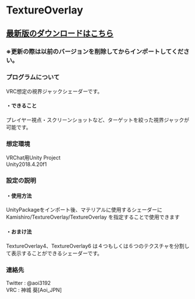 # TextureOverlay
<H2><a href="https://github.com/AoiKamishiro/UnityShader_TextureOverlay/releases">最新版のダウンロードはこちら</a></H2>
<H3>※更新の際は以前のバージョンを削除してからインポートしてください。</H3>
<H3>プログラムについて</H3>
<a>VRC想定の視界ジャックシェーダーです。</a>
<H4>・できること</H4>
<a>プレイヤー視点・スクリーンショットなど、ターゲットを絞った視界ジャックが可能です。</a>
<br/>
<H3>想定環境</H3>
<a>VRChat用Unity Project</a>
<br/>
<a>Unity2018.4.20f1</a>
<H3>設定の説明</H3>
<H4>・使用方法</H4>
<a>UnityPackageをインポート後、マテリアルに使用するシェーダーに Kamishiro/TextureOverlay/TextureOverlay を指定することで使用できます</a>
<H4>・おまけ法</H4>
<a>TextureOverlay4、TextureOverlay6 は４つもしくは６つのテクスチャを分割して表示することができるシェーダーです。</a>
<H3>連絡先</H3>
<a>Twitter : @aoi3192</a>
<br/>
<a>VRC : 神城 葵[Aoi_JPN]</a>
